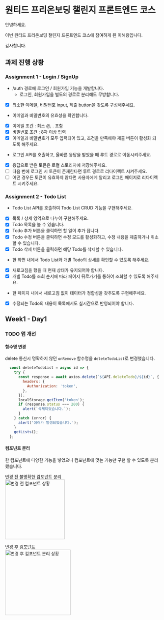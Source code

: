 # 원티드 프리온보딩 챌린지 프론트엔드 코스 

안녕하세요.

이번 원티드 프리온보딩 챌린지 프론트엔드 코스에 참여하게 된 이해용입니다.

감사합니다.

## 과제 진행 상황

### Assignment 1 - Login / SignUp

- /auth 경로에 로그인 / 회원가입 기능을 개발합니다.
  - 로그인, 회원가입을 별도의 경로로 분리해도 무방합니다. <br />
- [x] 최소한 이메일, 비밀번호 input, 제출 button을 갖도록 구성해주세요.
  
- 이메일과 비밀번호의 유효성을 확인합니다. <br />
- [x] 이메일 조건 : 최소 @, . 포함 <br />
- [x] 비밀번호 조건 : 8자 이상 입력 <br />
- [x] 이메일과 비밀번호가 모두 입력되어 있고, 조건을 만족해야 제출 버튼이 활성화 되도록 해주세요. <br />

- 로그인 API를 호출하고, 올바른 응답을 받았을 때 루트 경로로 이동시켜주세요. <br />
- [x] 응답으로 받은 토큰은 로컬 스토리지에 저장해주세요. <br />
- [ ] 다음 번에 로그인 시 토큰이 존재한다면 루트 경로로 리다이렉트 시켜주세요. <br />
- [ ] 어떤 경우든 토큰이 유효하지 않다면 사용자에게 알리고 로그인 페이지로 리다이렉트 시켜주세요.

### Assignment 2 - Todo List
- Todo List API를 호출하여 Todo List CRUD 기능을 구현해주세요. <br />
- [x] 목록 / 상세 영역으로 나누어 구현해주세요. <br />
- [x] Todo 목록을 볼 수 있습니다. <br />
- [x] Todo 추가 버튼을 클릭하면 할 일이 추가 됩니다. <br />
- [x] Todo 수정 버튼을 클릭하면 수정 모드를 활성화하고, 수정 내용을 제출하거나 취소할 수 있습니다. <br />
- [x] Todo 삭제 버튼을 클릭하면 해당 Todo를 삭제할 수 있습니다. 

- 한 화면 내에서 Todo List와 개별 Todo의 상세를 확인할 수 있도록 해주세요. <br />
- [x] 새로고침을 했을 때 현재 상태가 유지되어야 합니다. <br />
- [x] 개별 Todo를 조회 순서에 따라 페이지 뒤로가기를 통하여 조회할 수 있도록 해주세요. 

- 한 페이지 내에서 새로고침 없이 데이터가 정합성을 갖추도록 구현해주세요. <br />
- [x] 수정되는 Todo의 내용이 목록에서도 실시간으로 반영되어야 합니다. <br />

## Week1 - Day1
### TODO 앱 개선
#### 함수명 변경
delete 통신시 명확하지 않던 `onRemove` 함수명을 `deleteTodoList`로 변경했습니다.

```jsx
  const deleteTodoList = async id => {
    try {
      const response = await axios.delete(`${API.deleteTodo}/${id}`, {
        headers: {
          Authorization: 'token',
        },
      });
      localStorage.getItem('token');
      if (response.status === 200) {
        alert(`삭제되었습니다.`);
      }
    } catch (error) {
      alert('에러가 발생되었습니다.');
    }
    getLists();
  };
```

#### 컴포넌트 분리
한 컴포넌트에 다양한 기능을 넣었으나 컴포넌트에 맞는 기능만 구현 할 수 있도록 분리 했습니다.

변경 전 불명확한 컴포넌트 분리 <br />
<img width="194" alt="변경 전 컴포넌트 상황" src="https://user-images.githubusercontent.com/81001516/184344929-31c3fb70-2fb1-49fb-9439-1b6ae2739428.png"> <br />

변경 후 컴포넌트 <br />
<img width="213" alt="변경 후 컴포넌트 분리 상황" src="https://user-images.githubusercontent.com/81001516/184344666-5c2a8100-fb23-446f-84f0-46a53b82b644.png"> <br />

